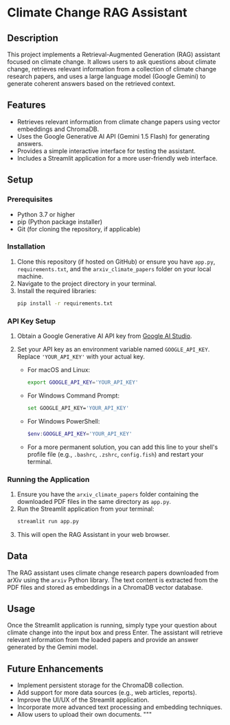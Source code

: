 # Climate Change RAG Assistant

## Description
This project implements a Retrieval-Augmented Generation (RAG) assistant focused on climate change. It allows users to ask questions about climate change, retrieves relevant information from a collection of climate change research papers, and uses a large language model (Google Gemini) to generate coherent answers based on the retrieved context.

## Features
*   Retrieves relevant information from climate change papers using vector embeddings and ChromaDB.
*   Uses the Google Generative AI API (Gemini 1.5 Flash) for generating answers.
*   Provides a simple interactive interface for testing the assistant.
*   Includes a Streamlit application for a more user-friendly web interface.

## Setup

### Prerequisites
*   Python 3.7 or higher
*   pip (Python package installer)
*   Git (for cloning the repository, if applicable)

### Installation
1.  Clone this repository (if hosted on GitHub) or ensure you have `app.py`, `requirements.txt`, and the `arxiv_climate_papers` folder on your local machine.
2.  Navigate to the project directory in your terminal.
3.  Install the required libraries:
    ```bash
    pip install -r requirements.txt
    ```

### API Key Setup
1.  Obtain a Google Generative AI API key from [Google AI Studio](https://aistudio.google.com/).
2.  Set your API key as an environment variable named `GOOGLE_API_KEY`. Replace `'YOUR_API_KEY'` with your actual key.

    *   For macOS and Linux:
        ```bash
        export GOOGLE_API_KEY='YOUR_API_KEY'
        ```
    *   For Windows Command Prompt:
        ```bash
        set GOOGLE_API_KEY='YOUR_API_KEY'
        ```
    *   For Windows PowerShell:
        ```powershell
        $env:GOOGLE_API_KEY='YOUR_API_KEY'
        ```
    *   For a more permanent solution, you can add this line to your shell's profile file (e.g., `.bashrc`, `.zshrc`, `config.fish`) and restart your terminal.

### Running the Application

1.  Ensure you have the `arxiv_climate_papers` folder containing the downloaded PDF files in the same directory as `app.py`.
2.  Run the Streamlit application from your terminal:
    ```bash
    streamlit run app.py
    ```
3.  This will open the RAG Assistant in your web browser.

## Data
The RAG assistant uses climate change research papers downloaded from arXiv using the `arxiv` Python library. The text content is extracted from the PDF files and stored as embeddings in a ChromaDB vector database.

## Usage
Once the Streamlit application is running, simply type your question about climate change into the input box and press Enter. The assistant will retrieve relevant information from the loaded papers and provide an answer generated by the Gemini model.

## Future Enhancements
*   Implement persistent storage for the ChromaDB collection.
*   Add support for more data sources (e.g., web articles, reports).
*   Improve the UI/UX of the Streamlit application.
*   Incorporate more advanced text processing and embedding techniques.
*   Allow users to upload their own documents.
"""
